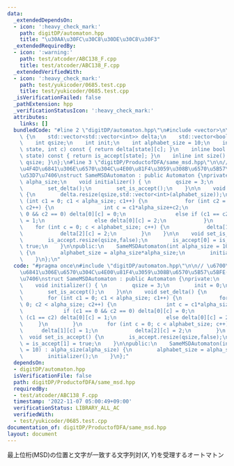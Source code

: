 ```yaml
---
data:
  _extendedDependsOn:
  - icon: ':heavy_check_mark:'
    path: digitDP/automaton.hpp
    title: "\u30AA\u30FC\u30C8\u30DE\u30C8\u30F3"
  _extendedRequiredBy:
  - icon: ':warning:'
    path: test/atcoder/ABC138_F.cpp
    title: test/atcoder/ABC138_F.cpp
  _extendedVerifiedWith:
  - icon: ':heavy_check_mark:'
    path: test/yukicoder/0685.test.cpp
    title: test/yukicoder/0685.test.cpp
  _isVerificationFailed: false
  _pathExtension: hpp
  _verificationStatusIcon: ':heavy_check_mark:'
  attributes:
    links: []
  bundledCode: "#line 2 \"digitDP/automaton.hpp\"\n#include <vector>\n\nstruct Automaton\
    \ {\n    std::vector<std::vector<int>> delta;\n    std::vector<bool> is_accept;\n\
    \    int qsize;\n    int init;\n    int alphabet_size = 10;\n    inline int next(int\
    \ state, int c) const { return delta[state][c]; }\n    inline bool accept(int\
    \ state) const { return is_accept[state]; }\n    inline int size() const {return\
    \ qsize; }\n};\n#line 3 \"digitDP/ProductofDFA/same_msd.hpp\"\n\n// \u6700\u4E0A\
    \u4F4D\u6841\u306E\u6570\u304C\u4E00\u81F4\u3059\u308B\u6570\u5B57\u5BFE(x,y)\u3092\
    \u53D7\u7406\nstruct SameMSDAutomaton : public Automaton {\nprivate:\n    int\
    \ alpha_size;\n    void initializer() { \n        qsize = 3;\n        init = 0;\n\
    \        set_delta();\n        set_is_accept();\n    }\n\n    void set_delta()\
    \ {\n        delta.resize(qsize,std::vector<int>(alphabet_size));\n        for\
    \ (int c1 = 0; c1 < alpha_size; c1++) {\n            for (int c2 = 0; c2 < alpha_size;\
    \ c2++) {\n                int c = c1*alpha_size+c2;\n                if (c1 ==\
    \ 0 && c2 == 0) delta[0][c] = 0;\n                else if (c1 == c2) delta[0][c]\
    \ = 1;\n                else delta[0][c] = 2;\n            }\n        }\n    \
    \    for (int c = 0; c < alphabet_size; c++) {\n            delta[1][c] = 1;\n\
    \            delta[2][c] = 2;\n        }\n    }\n\n    void set_is_accept() {\n\
    \        is_accept.resize(qsize,false);\n        is_accept[0] = is_accept[1] =\
    \ true;\n    }\n\npublic:\n    SameMSDAutomaton(int alpha_size = 10) : alpha_size(alpha_size)\
    \ {\n        alphabet_size = alpha_size*alpha_size;\n        initializer();\n\
    \    }\n};\n"
  code: "#pragma once\n#include \"digitDP/automaton.hpp\"\n\n// \u6700\u4E0A\u4F4D\
    \u6841\u306E\u6570\u304C\u4E00\u81F4\u3059\u308B\u6570\u5B57\u5BFE(x,y)\u3092\u53D7\
    \u7406\nstruct SameMSDAutomaton : public Automaton {\nprivate:\n    int alpha_size;\n\
    \    void initializer() { \n        qsize = 3;\n        init = 0;\n        set_delta();\n\
    \        set_is_accept();\n    }\n\n    void set_delta() {\n        delta.resize(qsize,std::vector<int>(alphabet_size));\n\
    \        for (int c1 = 0; c1 < alpha_size; c1++) {\n            for (int c2 =\
    \ 0; c2 < alpha_size; c2++) {\n                int c = c1*alpha_size+c2;\n   \
    \             if (c1 == 0 && c2 == 0) delta[0][c] = 0;\n                else if\
    \ (c1 == c2) delta[0][c] = 1;\n                else delta[0][c] = 2;\n       \
    \     }\n        }\n        for (int c = 0; c < alphabet_size; c++) {\n      \
    \      delta[1][c] = 1;\n            delta[2][c] = 2;\n        }\n    }\n\n  \
    \  void set_is_accept() {\n        is_accept.resize(qsize,false);\n        is_accept[0]\
    \ = is_accept[1] = true;\n    }\n\npublic:\n    SameMSDAutomaton(int alpha_size\
    \ = 10) : alpha_size(alpha_size) {\n        alphabet_size = alpha_size*alpha_size;\n\
    \        initializer();\n    }\n};"
  dependsOn:
  - digitDP/automaton.hpp
  isVerificationFile: false
  path: digitDP/ProductofDFA/same_msd.hpp
  requiredBy:
  - test/atcoder/ABC138_F.cpp
  timestamp: '2022-11-07 05:00:49+09:00'
  verificationStatus: LIBRARY_ALL_AC
  verifiedWith:
  - test/yukicoder/0685.test.cpp
documentation_of: digitDP/ProductofDFA/same_msd.hpp
layout: document
---
```


最上位桁(MSD)の位置と文字が一致する文字列対$(X,Y)$を受理するオートマトン